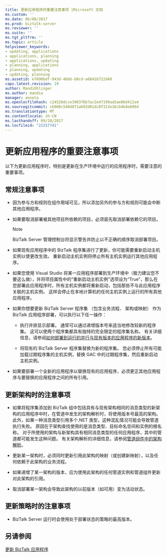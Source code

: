 ```yaml
---
title: 更新应用程序的重要注意事项 |Microsoft 文档
ms.custom: ''
ms.date: 06/08/2017
ms.prod: biztalk-server
ms.reviewer: ''
ms.suite: ''
ms.tgt_pltfrm: ''
ms.topic: article
helpviewer_keywords:
- updating, applications
- applications, planning
- applications, updating
- planning, applications
- planning, updating
- updating, planning
ms.assetid: e7690bdf-943d-4bb6-b8cd-a6841b722d40
caps.latest.revision: 19
author: MandiOhlinger
ms.author: mandia
manager: anneta
ms.openlocfilehash: c24528dcce390376b7ac2e47199aa5ae06d412a4
ms.sourcegitcommit: cb908c540d8f1a692d01dc8f313e16cb4b4e696d
ms.translationtype: MT
ms.contentlocale: zh-CN
ms.lasthandoff: 09/20/2017
ms.locfileid: "22257741"
---
```

# <a name="important-considerations-for-updating-applications"></a>更新应用程序的重要注意事项
以下为更新应用程序时，特别是更新在生产环境中运行的应用程序时，需要注意的重要事项。  
  
## <a name="general-considerations"></a>常规注意事项  
  
-   因为参与方和规则在组作用域可见，所以添加另外的参与方和规则可能会中断其他应用程序。  
  
-   如果要取消部署被其他项目所依赖的项目，必须首先取消部署依赖它的项目。  
  
    > [!NOTE]
    >  BizTalk Server 管理控制台将显示警告并防止以不正确的顺序取消部署项目。  
  
-   如果现有应用程序中的 BizTalk 程序集进行了更新，你可能需要重新启动主机实例以使更改生效。 重新启动主机实例将停止所有主机实例运行其他应用程序。  
  
-   如果您使用 Visual Studio 将某一应用程序部署到生产环境中（极力建议您不要这么做），并将项目属性中的“重新启动主机实例”选项设为“True”，那么在您部署此应用程序时，所有主机实例都将重新启动，包括那些不与此应用程序关联的主机实例。 这样会停止在本地计算机的任何主机实例上运行的所有其他应用程序。  
  
-   如果你想要更新 BizTalk Server 程序集 （包含业务流程、 架构或映射） 作为 BizTalk 应用程序部署，可以执行以下任一操作：  
  
    -   执行并排显示部署。 通常可以通过递增版本号来适当地修改较新的程序集。 这可以使两个程序集都具有独特的完全限定的程序集名称。 有关详细信息，请参阅[如何部署到运行的并行与现有版本的应用程序的新版本](../core/deploy-new-application-version-to-run-side-by-side-with-existing-version.md)。  
  
    -   将现有的 BizTalk Server 程序集替换为新的程序集。 您必须停止所有可能加载过期程序集的主机实例，替换 GAC 中的过期程序集，然后重新启动主机实例。  
  
-   如果要部署一个全新的应用程序以替换现有的应用程序，必须更正其他应用程序与要替换的应用程序之间的所有引用。  
  
## <a name="considerations-for-updating-schemas"></a>更新架构时的注意事项  
  
-   如果将程序集添加到 BizTalk 组中包括具有与现有架构相同的消息类型的新架构的应用程序中时，在管道中发生的架构解析时，将使用版本号最高的架构。 此外，如果一种消息类型引用多个.NET 类型，这种混乱情况可能会导致管道执行失败。 原因在于架构查找使用的是消息类型、目标命名空间和实例的根名称。 对于所使用的架构与新架构具有相同消息类型的任何应用程序，其中的管道都可能发生这种问题。 有关架构解析的详细信息，请参阅[管道组件中的架构解析](../core/schema-resolution-in-pipeline-components.md)。  
  
-   更新某一架构时，必须同时更新引用此架构的映射（或创建新映射），以及任何依赖于此架构的业务流程。  
  
-   如果递增了某一架构的版本，应为使用此架构的任何管道实例和管道组件更新对此架构的引用。  
  
-   取消部署某一架构会导致此架构的以前版本（如可用）变为活动状态。  
  
## <a name="considerations-for-updating-policies"></a>更新策略时的注意事项  
  
-   BizTalk Server 运行时会使用处于部署状态的策略的最高版本。  
  
## <a name="see-also"></a>另请参阅  
 [更新 BizTalk 应用程序](../core/updating-biztalk-applications.md)